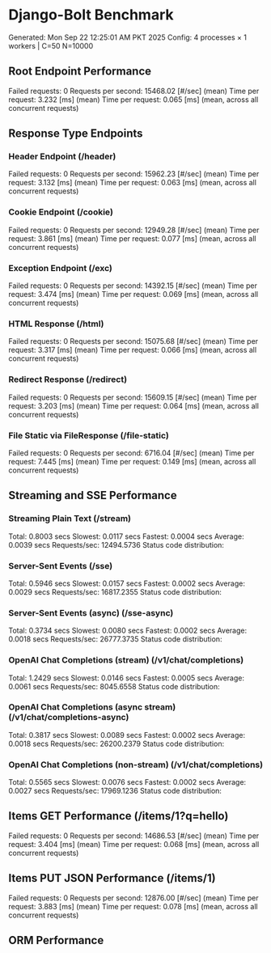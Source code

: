 # Django-Bolt Benchmark
Generated: Mon Sep 22 12:25:01 AM PKT 2025
Config: 4 processes × 1 workers | C=50 N=10000

## Root Endpoint Performance
Failed requests:        0
Requests per second:    15468.02 [#/sec] (mean)
Time per request:       3.232 [ms] (mean)
Time per request:       0.065 [ms] (mean, across all concurrent requests)

## Response Type Endpoints

### Header Endpoint (/header)
Failed requests:        0
Requests per second:    15962.23 [#/sec] (mean)
Time per request:       3.132 [ms] (mean)
Time per request:       0.063 [ms] (mean, across all concurrent requests)

### Cookie Endpoint (/cookie)
Failed requests:        0
Requests per second:    12949.28 [#/sec] (mean)
Time per request:       3.861 [ms] (mean)
Time per request:       0.077 [ms] (mean, across all concurrent requests)

### Exception Endpoint (/exc)
Failed requests:        0
Requests per second:    14392.15 [#/sec] (mean)
Time per request:       3.474 [ms] (mean)
Time per request:       0.069 [ms] (mean, across all concurrent requests)

### HTML Response (/html)
Failed requests:        0
Requests per second:    15075.68 [#/sec] (mean)
Time per request:       3.317 [ms] (mean)
Time per request:       0.066 [ms] (mean, across all concurrent requests)

### Redirect Response (/redirect)
Failed requests:        0
Requests per second:    15609.15 [#/sec] (mean)
Time per request:       3.203 [ms] (mean)
Time per request:       0.064 [ms] (mean, across all concurrent requests)

### File Static via FileResponse (/file-static)
Failed requests:        0
Requests per second:    6716.04 [#/sec] (mean)
Time per request:       7.445 [ms] (mean)
Time per request:       0.149 [ms] (mean, across all concurrent requests)

## Streaming and SSE Performance

### Streaming Plain Text (/stream)
  Total:	0.8003 secs
  Slowest:	0.0117 secs
  Fastest:	0.0004 secs
  Average:	0.0039 secs
  Requests/sec:	12494.5736
Status code distribution:

### Server-Sent Events (/sse)
  Total:	0.5946 secs
  Slowest:	0.0157 secs
  Fastest:	0.0002 secs
  Average:	0.0029 secs
  Requests/sec:	16817.2355
Status code distribution:

### Server-Sent Events (async) (/sse-async)
  Total:	0.3734 secs
  Slowest:	0.0080 secs
  Fastest:	0.0002 secs
  Average:	0.0018 secs
  Requests/sec:	26777.3735
Status code distribution:

### OpenAI Chat Completions (stream) (/v1/chat/completions)
  Total:	1.2429 secs
  Slowest:	0.0146 secs
  Fastest:	0.0005 secs
  Average:	0.0061 secs
  Requests/sec:	8045.6558
Status code distribution:

### OpenAI Chat Completions (async stream) (/v1/chat/completions-async)
  Total:	0.3817 secs
  Slowest:	0.0089 secs
  Fastest:	0.0002 secs
  Average:	0.0018 secs
  Requests/sec:	26200.2379
Status code distribution:

### OpenAI Chat Completions (non-stream) (/v1/chat/completions)
  Total:	0.5565 secs
  Slowest:	0.0076 secs
  Fastest:	0.0002 secs
  Average:	0.0027 secs
  Requests/sec:	17969.1236
Status code distribution:

## Items GET Performance (/items/1?q=hello)
Failed requests:        0
Requests per second:    14686.53 [#/sec] (mean)
Time per request:       3.404 [ms] (mean)
Time per request:       0.068 [ms] (mean, across all concurrent requests)

## Items PUT JSON Performance (/items/1)
Failed requests:        0
Requests per second:    12876.00 [#/sec] (mean)
Time per request:       3.883 [ms] (mean)
Time per request:       0.078 [ms] (mean, across all concurrent requests)

## ORM Performance
